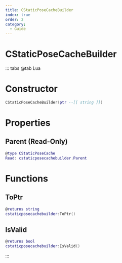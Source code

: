 ```yaml
---
title: CStaticPoseCacheBuilder
index: true
order: 2
category:
  - Guide
---
```


# CStaticPoseCacheBuilder

::: tabs
@tab Lua
# Constructor
```lua
CStaticPoseCacheBuilder(ptr --[[ string ]])
```
# Properties
## Parent (Read-Only)
```lua
@type CStaticPoseCache
Read: cstaticposecachebuilder.Parent
```
# Functions
## ToPtr
```lua
@returns string
cstaticposecachebuilder:ToPtr()
```
## IsValid
```lua
@returns bool
cstaticposecachebuilder:IsValid()
```

:::